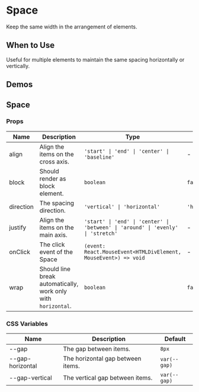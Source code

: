 # Space

Keep the same width in the arrangement of elements.

## When to Use

Useful for multiple elements to maintain the same spacing horizontally or vertically.

## Demos

<code src="./demos/demo1.tsx"></code>

## Space

### Props

| Name | Description | Type | Default |
| --- | --- | --- | --- |
| align | Align the items on the cross axis. | `'start' \| 'end' \| 'center' \| 'baseline'` | - |
| block | Should render as block element. | `boolean` | `false` |
| direction | The spacing direction. | `'vertical' \| 'horizontal'` | `'horizontal'` |
| justify | Align the items on the main axis. | `'start' \| 'end' \| 'center' \| 'between' \| 'around' \| 'evenly' \| 'stretch'` | - |
| onClick | The click event of the Space | `(event: React.MouseEvent<HTMLDivElement, MouseEvent>) => void` | - |
| wrap | Should line break automatically, work only with `horizontal`. | `boolean` | `false` |

### CSS Variables

| Name             | Description                       | Default      |
| ---------------- | --------------------------------- | ------------ |
| --gap            | The gap between items.            | `8px`        |
| --gap-horizontal | The horizontal gap between items. | `var(--gap)` |
| --gap-vertical   | The vertical gap between items.   | `var(--gap)` |
